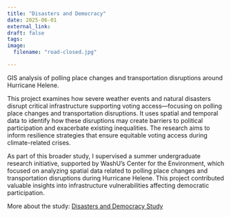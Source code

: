 ```yaml
---
title: "Disasters and Democracy"
date: 2025-06-01
external_link: 
draft: false
tags:
image: 
  filename: "road-closed.jpg"

---
```


GIS analysis of polling place changes and transportation disruptions around Hurricane Helene. 

<!--more-->

This project examines how severe weather events and natural disasters disrupt critical infrastructure supporting voting access—focusing on polling place changes and transportation disruptions. It uses spatial and temporal data to identify how these disruptions may create barriers to political participation and exacerbate existing inequalities. The research aims to inform resilience strategies that ensure equitable voting access during climate-related crises.

As part of this broader study, I supervised a summer undergraduate research initiative, supported by WashU’s Center for the Environment, which focused on analyzing spatial data related to polling place changes and transportation disruptions during Hurricane Helene. This project contributed valuable insights into infrastructure vulnerabilities affecting democratic participation.

More about the study: [Disasters and Democracy Study](https://environment.washu.edu/brugger-disasters-and-democracy-study/)
